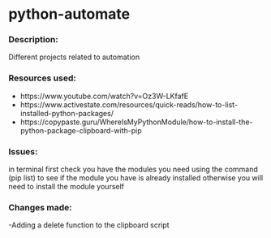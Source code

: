 # python-automate

<h3>Description:</h3>

Different projects related to automation


<h3>Resources used:</h3>
<ul>
<li>https://www.youtube.com/watch?v=Oz3W-LKfafE</li>
<li>https://www.activestate.com/resources/quick-reads/how-to-list-installed-python-packages/</li>
<li>https://copypaste.guru/WhereIsMyPythonModule/how-to-install-the-python-package-clipboard-with-pip</li>
</ul>


<h3>Issues:</h3>
in terminal first check you have the modules you need using the command (pip list) to see if the module you have is already installed otherwise you will need to install the module yourself


<h3>Changes made:</h3>
-Adding a delete function to the clipboard script
